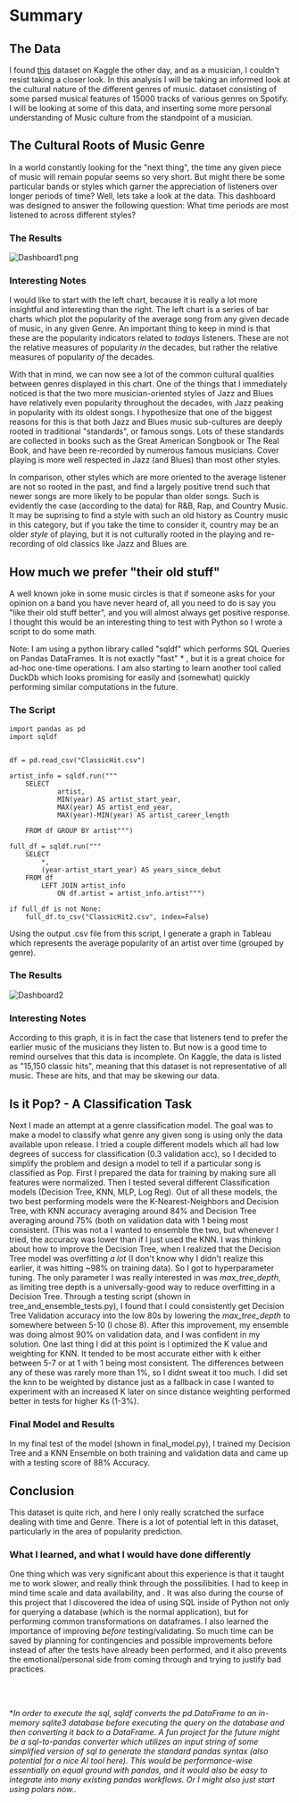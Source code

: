# Summary
## The Data
I found [this](href=https://www.kaggle.com/datasets/thebumpkin/10400-classic-hits-10-genres-1923-to-2023?resource=download>this) dataset on Kaggle the other day, and as a musician, I couldn't resist taking a closer look. In this analysis I will be taking an informed look at the cultural nature of the different genres of music. dataset consisting of some parsed musical features of 15000 tracks of various genres on Spotify. I will be looking at some of this data, and inserting some more personal understanding of Music culture from the standpoint of a musician.
## The Cultural Roots of Music Genre
In a world constantly looking for the "next thing", the time any given piece of music will remain popular seems so very short. But might there be some particular bands or styles which garner the appreciation of listeners over longer periods of time? Well, lets take a look at the data. This dashboard was designed to answer the following question: What time periods are most listened to across different styles?
### The Results
![Dashboard1.png](Dashboard1.png)
### Interesting Notes
I would like to start with the left chart, because it is really a lot more insightful and interesting than the right. The left chart is a series of bar charts which plot the popularity of the average song from any given decade of music, in any given Genre. An important thing to keep in mind is that these are the popularity indicators related to _todays_ listeners. These are not the relative measures of popularity _in_ the decades, but rather the relative measures of popularity _of_ the decades.

With that in mind, we can now see a lot of the common cultural qualities between genres displayed in this chart. One of the things that I immediately noticed is that the two more musician-oriented styles of Jazz and Blues have relatively even popularity throughout the decades, with Jazz peaking in popularity with its oldest songs. I hypothesize that one of the biggest reasons for this is that both Jazz and Blues music sub-cultures are deeply rooted in traditional "standards", or famous songs. Lots of these standards are collected in books such as the Great American Songbook or The Real Book, and have been re-recorded by numerous famous musicians. Cover playing is more well respected in Jazz (and Blues) than most other styles.

In comparison, other styles which are more oriented to the average listener are not so rooted in the past, and
find a largely positive trend such that newer songs are more likely to be popular than older songs. Such is evidently the case (according to the data) for R&B, Rap, and Country Music. It may be suprising to find a style with such an old history as Country music in this category, but if you take the time to consider it, country may be an older _style_ of playing, but it is not culturally rooted in the playing and re-recording of old classics like Jazz and Blues are.
## How much we prefer "their old stuff"
A well known joke in some music circles is that if someone asks for your opinion on a band you have never heard of, all you need to do is say you "like their old stuff better", and you will almost always get positive response. I thought this would be an interesting thing to test with Python so I wrote a script to do some math. 

Note: I am using a python library called "sqldf" which performs SQL Queries on Pandas DataFrames. It is not exactly "fast" \* , but it is a great choice for ad-hoc one-time operations. I am also starting to learn another tool called DuckDb which looks promising for easily and (somewhat) quickly performing similar computations in the future.
### The Script
```Python3
import pandas as pd
import sqldf


df = pd.read_csv("ClassicHit.csv")

artist_info = sqldf.run("""
    SELECT 
            artist, 
            MIN(year) AS artist_start_year, 
            MAX(year) AS artist_end_year, 
            MAX(year)-MIN(year) AS artist_career_length 

    FROM df GROUP BY artist""")

full_df = sqldf.run("""
    SELECT 
        *, 
        (year-artist_start_year) AS years_since_debut 
    FROM df 
        LEFT JOIN artist_info 
            ON df.artist = artist_info.artist""")

if full_df is not None:
    full_df.to_csv("ClassicHit2.csv", index=False)

```

Using the output .csv file from this script, I generate a graph in Tableau which represents the average popularity of an artist over time (grouped by genre).
### The Results
![Dashboard2](Dashboard2.png)
### Interesting Notes
According to this graph, it is in fact the case that listeners tend to prefer the earlier music of the musicians they listen to. But now is a good time to remind ourselves that this data is incomplete. On Kaggle, the data is listed as "15,150 classic hits", meaning that this dataset is not representative of all music. These are hits, and that may be skewing our data.
## Is it Pop? - A Classification Task
Next I made an attempt at a genre classification model. The goal was to make a model to classify what genre any given song is using only the data available upon release. I tried a couple different models which all had low degrees of success for classification (0.3 validation acc), so I decided to simplify the problem and design a model to tell if a particular song is classified as Pop. First I prepared the data for training by making sure all features were normalized. Then I tested several different Classification models (Decision Tree, KNN, MLP, Log Reg). Out of all these models, the two best performing models were the K-Nearest-Neighbors and Decision Tree, with KNN accuracy averaging around 84% and Decision Tree averaging around 75% (both on validation data with 1 being most consistent. (This was not a I wanted to ensemble the two, but whenever I tried, the accuracy was lower than if I just used the KNN. I was thinking about how to improve the Decision Tree, when I realized that the Decision Tree model was overfitting *a lot* (I don't know why I didn't realize this earlier, it was hitting ~98% on training data). So I got to hyperparameter tuning. The only parameter I was really interested in was _max_tree_depth_, as limiting tree depth is a universally-good way to reduce overfitting in a Decision Tree. Through a testing script (shown in tree\_and\_ensemble\_tests.py), I found that I could consistently get Decision Tree Validation accuracy into the low 80s by lowering the _max_tree_depth_ to somewhere between 5-10 (I chose 8). After this improvement, my ensemble was doing almost 90% on validation data, and I was confident in my solution.
One last thing I did at this point is I optimized the K value and weighting for KNN. It tended to be most accurate either with k either between 5-7 or at 1 with 1 being most consistent. The differences between any of these was rarely more than 1%, so I didnt sweat it too much. I did set the knn to be weighted by distance just as a fallback in case I wanted to experiment with an increased K later on since distance weighting performed better in tests for higher Ks (1-3%).
### Final Model and Results
In my final test of the model (shown in final\_model.py), I trained my Decision Tree and a KNN Ensemble on both training and validation data and came up with a testing score of 88% Accuracy.
## Conclusion
This dataset is quite rich, and here I only really scratched the surface dealing with time and Genre. There is a lot of potential left in this dataset, particularly in the area of popularity prediction.
### What I learned, and what I would have done differently
One thing which was very significant about this experience is that it taught me to work slower, and really think through the possilibities. I had to keep in mind time scale and data availability, and . It was also during the course of this project that I discovered the idea of using SQL inside of Python not only for querying a database (which is the normal application), but for performing common transformations on dataframes. I also learned the importance of improving _before_ testing/validating. So much time can be saved by planning for contingencies and possible improvements before instead of after the tests have already been performed, and it also prevents the emotional/personal side from coming through and trying to justify bad practices.

<br><br>

\*_In order to execute the sql, sqldf converts the pd.DataFrame to an in-memory sqlite3 database before executing the query on the database and then converting it back to a DataFrame. A fun project for the future might be a sql-to-pandas converter which utilizes an input string of some simplified version of sql to generate the standard pandas syntax (also potential for a nice AI tool here). This would be performance-wise essentially on equal ground with pandas, and it would also be easy to integrate into many existing pandas workflows. Or I might also just start using polars now.._
